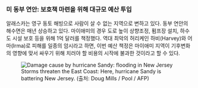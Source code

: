 ### 미 동부 연안: 보호책 마련을 위해 대규모 예산 투입

알래스카는 영구 동토 해빙으로 사람이 살 수 없는 지역으로 변하고 있다. 동부 연안의 해수면은 매년 상승하고 있다. 마이애미의 경우 도로 높이 상향조정, 펌프장 설치, 하수도 시설 보호 등을 위해 1억 달러를 책정했다. 역대 최악의 허리케인 하비(Harvey)와 어마(Irma)로 피해를 일종의 암시라고 하면, 이번 예산 책정은 마이애미 지역이 기후변화의 영향에 맞서 싸우기 위해 치러야 할 비용의 시작에 불과한 것이라고 할 수 있다.

<figure>
  <img alt="Damage cause by hurricane Sandy: flooding in New Jersey" src="/assets/content/usa.jpg" />
  <figcaption> Storms threaten the East Coast: Here, hurricane Sandy is battering New Jersey. (출처:&nbsp;Doug&nbsp;Mills&nbsp;/&nbsp;Pool&nbsp;/&nbsp;AFP) </figcaption>
</figure>

